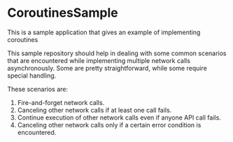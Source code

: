 # CoroutinesSample
This is a sample application that gives an example of implementing coroutines

This sample repository should help in dealing with some common scenarios that are encountered while implementing multiple network calls asynchronously. 
Some are pretty straightforward, while some require special handling.

These scenarios are:
1. Fire-and-forget network calls.
2. Canceling other network calls if at least one call fails.
3. Continue execution of other network calls even if anyone API call fails.
4. Canceling other network calls only if a certain error condition is encountered.
